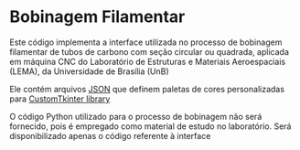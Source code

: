 Bobinagem Filamentar
=======================================================================================================================================

Este código implementa a interface utilizada no processo de bobinagem filamentar de tubos de carbono com seção circular ou quadrada, aplicada em máquina CNC do Laboratório de Estruturas e Materiais Aeroespaciais (LEMA), da Universidade de Brasília (UnB)

Ele contém arquivos [JSON](https://github.com/a13xe/CTkThemesPack?tab=readme-ov-file) que definem paletas de cores personalizadas para  [CustomTkinter library](https://github.com/TomSchimansky/CustomTkinter)

O código Python utilizado para o processo de bobinagem não será fornecido, pois é empregado como material de estudo no laboratório. Será disponibilizado apenas o código referente à interface


